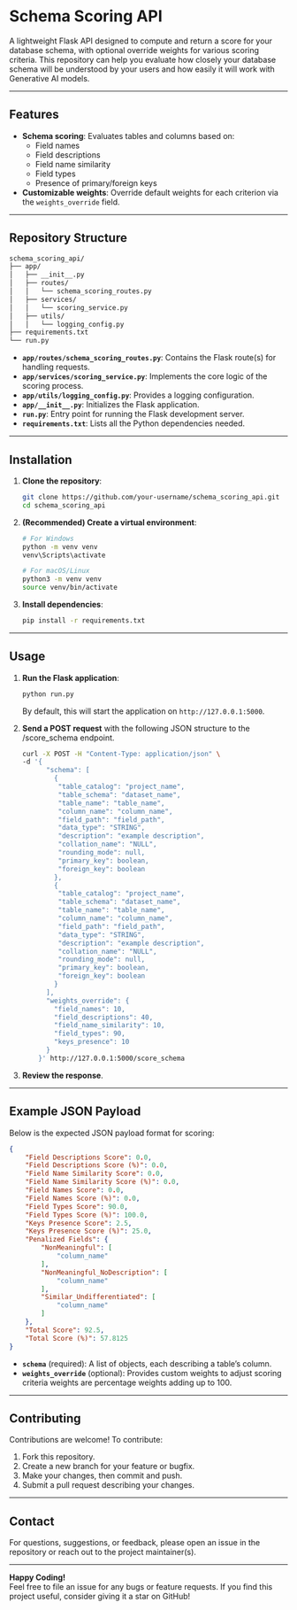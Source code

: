 # Schema Scoring API

A lightweight Flask API designed to compute and return a score for your database schema, with optional override weights for various scoring criteria. This repository can help you evaluate how closely your database schema will be understood by your users and how easily it will work with Generative AI models.

---

## Features

- **Schema scoring**: Evaluates tables and columns based on:
  - Field names
  - Field descriptions
  - Field name similarity
  - Field types
  - Presence of primary/foreign keys
- **Customizable weights**: Override default weights for each criterion via the `weights_override` field.

---

## Repository Structure

```bash
schema_scoring_api/
├── app/
│   ├── __init__.py
│   ├── routes/
│   │   └── schema_scoring_routes.py
│   ├── services/
│   │   └── scoring_service.py
│   ├── utils/
│   │   └── logging_config.py
├── requirements.txt
└── run.py
```

- **`app/routes/schema_scoring_routes.py`**: Contains the Flask route(s) for handling requests.
- **`app/services/scoring_service.py`**: Implements the core logic of the scoring process.
- **`app/utils/logging_config.py`**: Provides a logging configuration.
- **`app/__init__.py`**: Initializes the Flask application.
- **`run.py`**: Entry point for running the Flask development server.
- **`requirements.txt`**: Lists all the Python dependencies needed.

---

## Installation

1. **Clone the repository**:

   ```bash
   git clone https://github.com/your-username/schema_scoring_api.git
   cd schema_scoring_api
   ```

2. **(Recommended) Create a virtual environment**:

   ```bash
   # For Windows
   python -m venv venv
   venv\Scripts\activate

   # For macOS/Linux
   python3 -m venv venv
   source venv/bin/activate
   ```

3. **Install dependencies**:

   ```bash
   pip install -r requirements.txt
   ```

---

## Usage

1. **Run the Flask application**:

   ```bash
   python run.py
   ```
   
   By default, this will start the application on `http://127.0.0.1:5000`.

2. **Send a POST request** with the following JSON structure to the /score_schema endpoint.  

   ```bash
   curl -X POST -H "Content-Type: application/json" \
   -d '{
         "schema": [
           {
            "table_catalog": "project_name",
            "table_schema": "dataset_name",
            "table_name": "table_name",
            "column_name": "column_name",
            "field_path": "field_path",
            "data_type": "STRING",
            "description": "example description",
            "collation_name": "NULL",
            "rounding_mode": null,
            "primary_key": boolean,
            "foreign_key": boolean
           },
           {
            "table_catalog": "project_name",
            "table_schema": "dataset_name",
            "table_name": "table_name",
            "column_name": "column_name",
            "field_path": "field_path",
            "data_type": "STRING",
            "description": "example description",
            "collation_name": "NULL",
            "rounding_mode": null,
            "primary_key": boolean,
            "foreign_key": boolean  
           }
         ],
         "weights_override": {
           "field_names": 10,
           "field_descriptions": 40,
           "field_name_similarity": 10,
           "field_types": 90,
           "keys_presence": 10
         }
       }' http://127.0.0.1:5000/score_schema
   ```

3. **Review the response**.

---

## Example JSON Payload

Below is the expected JSON payload format for scoring:

```json
{
    "Field Descriptions Score": 0.0,
    "Field Descriptions Score (%)": 0.0,
    "Field Name Similarity Score": 0.0,
    "Field Name Similarity Score (%)": 0.0,
    "Field Names Score": 0.0,
    "Field Names Score (%)": 0.0,
    "Field Types Score": 90.0,
    "Field Types Score (%)": 100.0,
    "Keys Presence Score": 2.5,
    "Keys Presence Score (%)": 25.0,
    "Penalized Fields": {
        "NonMeaningful": [
            "column_name"
        ],
        "NonMeaningful_NoDescription": [
            "column_name"
        ],
        "Similar_Undifferentiated": [
            "column_name"
        ]
    },
    "Total Score": 92.5,
    "Total Score (%)": 57.8125
}
```

- **`schema`** (required): A list of objects, each describing a table’s column.
- **`weights_override`** (optional): Provides custom weights to adjust scoring criteria weights are percentage weights adding up to 100.

---

## Contributing

Contributions are welcome! To contribute:

1. Fork this repository.
2. Create a new branch for your feature or bugfix.
3. Make your changes, then commit and push.
4. Submit a pull request describing your changes.

---

## Contact

For questions, suggestions, or feedback, please open an issue in the repository or reach out to the project maintainer(s).

---

**Happy Coding!**  
Feel free to file an issue for any bugs or feature requests. If you find this project useful, consider giving it a star on GitHub!
